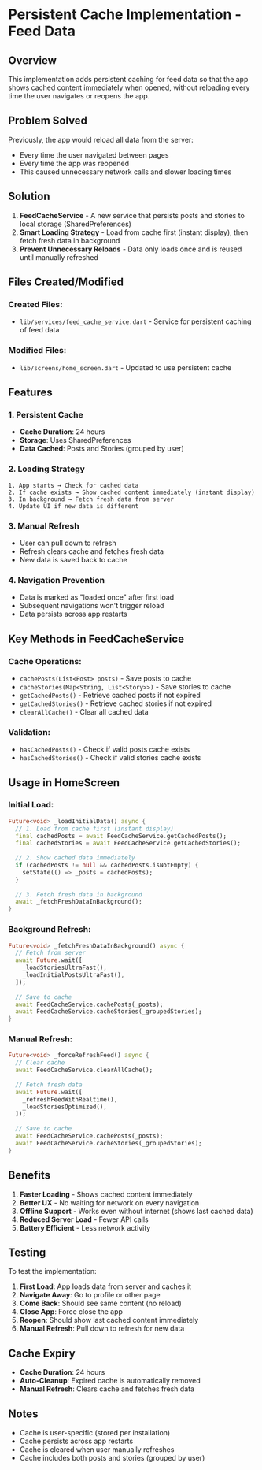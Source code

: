 # Persistent Cache Implementation - Feed Data

## Overview
This implementation adds persistent caching for feed data so that the app shows cached content immediately when opened, without reloading every time the user navigates or reopens the app.

## Problem Solved
Previously, the app would reload all data from the server:
- Every time the user navigated between pages
- Every time the app was reopened
- This caused unnecessary network calls and slower loading times

## Solution
1. **FeedCacheService** - A new service that persists posts and stories to local storage (SharedPreferences)
2. **Smart Loading Strategy** - Load from cache first (instant display), then fetch fresh data in background
3. **Prevent Unnecessary Reloads** - Data only loads once and is reused until manually refreshed

## Files Created/Modified

### Created Files:
- `lib/services/feed_cache_service.dart` - Service for persistent caching of feed data

### Modified Files:
- `lib/screens/home_screen.dart` - Updated to use persistent cache

## Features

### 1. Persistent Cache
- **Cache Duration**: 24 hours
- **Storage**: Uses SharedPreferences
- **Data Cached**: Posts and Stories (grouped by user)

### 2. Loading Strategy
```
1. App starts → Check for cached data
2. If cache exists → Show cached content immediately (instant display)
3. In background → Fetch fresh data from server
4. Update UI if new data is different
```

### 3. Manual Refresh
- User can pull down to refresh
- Refresh clears cache and fetches fresh data
- New data is saved back to cache

### 4. Navigation Prevention
- Data is marked as "loaded once" after first load
- Subsequent navigations won't trigger reload
- Data persists across app restarts

## Key Methods in FeedCacheService

### Cache Operations:
- `cachePosts(List<Post> posts)` - Save posts to cache
- `cacheStories(Map<String, List<Story>>)` - Save stories to cache
- `getCachedPosts()` - Retrieve cached posts if not expired
- `getCachedStories()` - Retrieve cached stories if not expired
- `clearAllCache()` - Clear all cached data

### Validation:
- `hasCachedPosts()` - Check if valid posts cache exists
- `hasCachedStories()` - Check if valid stories cache exists

## Usage in HomeScreen

### Initial Load:
```dart
Future<void> _loadInitialData() async {
  // 1. Load from cache first (instant display)
  final cachedPosts = await FeedCacheService.getCachedPosts();
  final cachedStories = await FeedCacheService.getCachedStories();
  
  // 2. Show cached data immediately
  if (cachedPosts != null && cachedPosts.isNotEmpty) {
    setState(() => _posts = cachedPosts);
  }
  
  // 3. Fetch fresh data in background
  await _fetchFreshDataInBackground();
}
```

### Background Refresh:
```dart
Future<void> _fetchFreshDataInBackground() async {
  // Fetch from server
  await Future.wait([
    _loadStoriesUltraFast(),
    _loadInitialPostsUltraFast(),
  ]);
  
  // Save to cache
  await FeedCacheService.cachePosts(_posts);
  await FeedCacheService.cacheStories(_groupedStories);
}
```

### Manual Refresh:
```dart
Future<void> _forceRefreshFeed() async {
  // Clear cache
  await FeedCacheService.clearAllCache();
  
  // Fetch fresh data
  await Future.wait([
    _refreshFeedWithRealtime(),
    _loadStoriesOptimized(),
  ]);
  
  // Save to cache
  await FeedCacheService.cachePosts(_posts);
  await FeedCacheService.cacheStories(_groupedStories);
}
```

## Benefits

1. **Faster Loading** - Shows cached content immediately
2. **Better UX** - No waiting for network on every navigation
3. **Offline Support** - Works even without internet (shows last cached data)
4. **Reduced Server Load** - Fewer API calls
5. **Battery Efficient** - Less network activity

## Testing

To test the implementation:

1. **First Load**: App loads data from server and caches it
2. **Navigate Away**: Go to profile or other page
3. **Come Back**: Should see same content (no reload)
4. **Close App**: Force close the app
5. **Reopen**: Should show last cached content immediately
6. **Manual Refresh**: Pull down to refresh for new data

## Cache Expiry

- **Cache Duration**: 24 hours
- **Auto-Cleanup**: Expired cache is automatically removed
- **Manual Refresh**: Clears cache and fetches fresh data

## Notes

- Cache is user-specific (stored per installation)
- Cache persists across app restarts
- Cache is cleared when user manually refreshes
- Cache includes both posts and stories (grouped by user)

